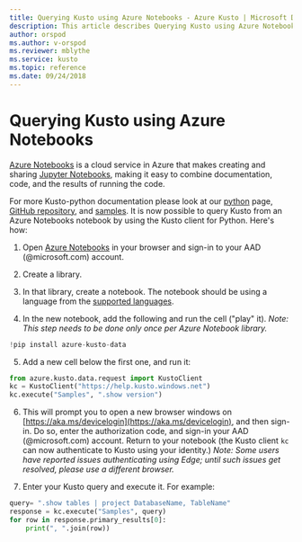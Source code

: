 ```yaml
---
title: Querying Kusto using Azure Notebooks - Azure Kusto | Microsoft Docs
description: This article describes Querying Kusto using Azure Notebooks in Azure Kusto.
author: orspod
ms.author: v-orspod
ms.reviewer: mblythe
ms.service: kusto
ms.topic: reference
ms.date: 09/24/2018
---
```

# Querying Kusto using Azure Notebooks

[Azure Notebooks](https://notebooks.azure.com/) is a cloud service in Azure that makes creating and sharing
[Jupyter Notebooks](https://jupyter.org/), making it easy to combine documentation, code, and the results of running the code.

For more Kusto-python documentation please look at our [python](https://kusto.azurewebsites.net/docs/api/python/kusto-python-client-library.html) page, [GitHub repository](https://github.com/Azure/azure-kusto-python#minimum-requirements), and [samples](https://github.com/Azure/azure-kusto-python#samples).
It is now possible to query Kusto from an Azure Notebooks notebook by using the Kusto client for Python.
Here's how:

1. Open [Azure Notebooks](https://notebooks.azure.com/) in your browser and sign-in to your
   AAD (@microsoft.com) account.

2. Create a library.

3. In that library, create a notebook. The notebook should be using a language from the [supported languages](https://github.com/Azure/azure-kusto-python#minimum-requirements).

4. In the new notebook, add the following and run the cell ("play" it).
   *Note: This step needs to be done only once per Azure Notebook library.*

```python
!pip install azure-kusto-data
```


5. Add a new cell below the first one, and run it:

```python
from azure.kusto.data.request import KustoClient
kc = KustoClient("https://help.kusto.windows.net")
kc.execute("Samples", ".show version")
```

6. This will prompt you to open a new browser windows on [https://aka.ms/devicelogin](https://aka.ms/devicelogin),
   and then sign-in. Do so, enter the authorization code, and sign-in your AAD (@microsoft.com) account. Return
   to your notebook (the Kusto client `kc` can now authenticate to Kusto using your identity.)
   *Note: Some users have reported issues authenticating using Edge; until such issues get resolved,
   please use a different browser.*

7. Enter your Kusto query and execute it. For example:

```python
query= ".show tables | project DatabaseName, TableName"
response = kc.execute("Samples", query)
for row in response.primary_results[0]:
    print(", ".join(row))
```
